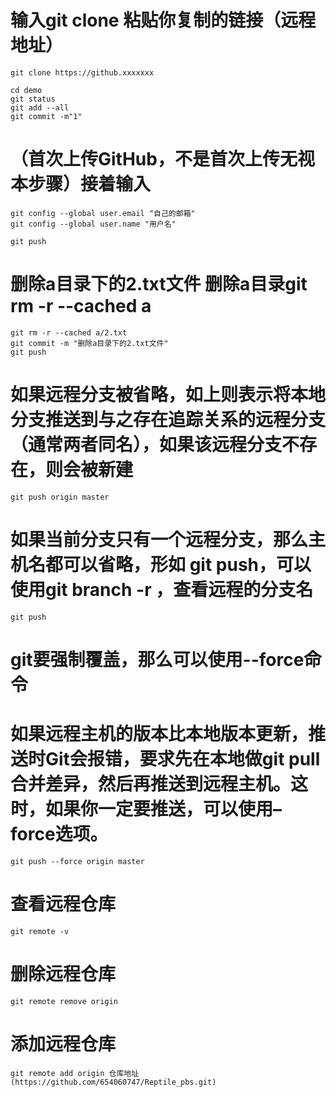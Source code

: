 # 输入git clone 粘贴你复制的链接（远程地址）
```
git clone https://github.xxxxxxx
```

```
cd demo 
git status 
git add --all
git commit -m"1"
```
# （首次上传GitHub，不是首次上传无视本步骤）接着输入
```
git config --global user.email "自己的邮箱"
git config --global user.name "用户名"
```

```
git push  
```

# 删除a目录下的2.txt文件   删除a目录git rm -r --cached a
```
git rm -r --cached a/2.txt 
git commit -m "删除a目录下的2.txt文件" 
git push
```

# 如果远程分支被省略，如上则表示将本地分支推送到与之存在追踪关系的远程分支（通常两者同名），如果该远程分支不存在，则会被新建
```
git push origin master
```

# 如果当前分支只有一个远程分支，那么主机名都可以省略，形如 git push，可以使用git branch -r ，查看远程的分支名
```
git push
```

# git要强制覆盖，那么可以使用--force命令
# 如果远程主机的版本比本地版本更新，推送时Git会报错，要求先在本地做git pull合并差异，然后再推送到远程主机。这时，如果你一定要推送，可以使用–force选项。
```
git push --force origin master
```

# 查看远程仓库
```
git remote -v
```
# 删除远程仓库
```
git remote remove origin
```
# 添加远程仓库
```
git remote add origin 仓库地址(https://github.com/654060747/Reptile_pbs.git)
```
